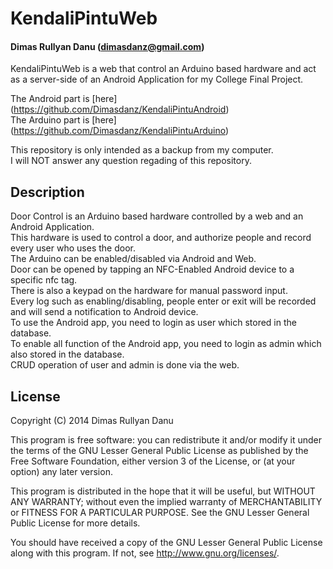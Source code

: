 KendaliPintuWeb
===============
#### Dimas Rullyan Danu (dimasdanz@gmail.com)

KendaliPintuWeb is a web that control an Arduino based hardware and act as a server-side of an Android Application for my College Final Project.

The Android part is [here] (https://github.com/Dimasdanz/KendaliPintuAndroid)  
The Arduino part is [here] (https://github.com/Dimasdanz/KendaliPintuArduino)

This repository is only intended as a backup from my computer.  
I will NOT answer any question regading of this repository.

##  Description
Door Control is an Arduino based hardware controlled by a web and an Android Application.  
This hardware is used to control a door, and authorize people and record every user who uses the door.  
The Arduino can be enabled/disabled via Android and Web.  
Door can be opened by tapping an NFC-Enabled Android device to a specific nfc tag.  
There is also a keypad on the hardware for manual password input.  
Every log such as enabling/disabling, people enter or exit will be recorded and will send a notification to Android device.  
To use the Android app, you need to login as user which stored in the database.  
To enable all function of the Android app, you need to login as admin which also stored in the database.  
CRUD operation of user and admin is done via the web.

## License
Copyright (C) 2014 Dimas Rullyan Danu

This program is free software: you can redistribute it and/or modify
it under the terms of the GNU Lesser General Public License as published by
the Free Software Foundation, either version 3 of the License, or
(at your option) any later version.

This program is distributed in the hope that it will be useful,
but WITHOUT ANY WARRANTY; without even the implied warranty of
MERCHANTABILITY or FITNESS FOR A PARTICULAR PURPOSE.  See the
GNU Lesser General Public License for more details.

You should have received a copy of the GNU Lesser General Public License
along with this program.  If not, see <http://www.gnu.org/licenses/>.
